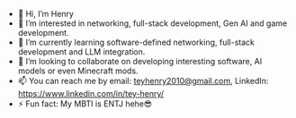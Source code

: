 - 👋 Hi, I’m Henry
- 👀 I’m interested in networking, full-stack development, Gen AI and game development.
- 🌱 I’m currently learning software-defined networking, full-stack development and LLM integration.
- 💞️ I’m looking to collaborate on developing interesting software, AI models or even Minecraft mods.
- 📫 You can reach me by email: teyhenry2010@gmail.com, LinkedIn: https://www.linkedin.com/in/tey-henry/
- ⚡ Fun fact: My MBTI is ENTJ hehe😎

<!---
THenryInGH/THenryInGH is a ✨ special ✨ repository because its `README.md` (this file) appears on your GitHub profile.
You can click the Preview link to take a look at your changes.
--->
